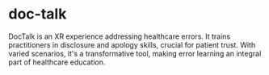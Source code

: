 # doc-talk
DocTalk is an XR experience addressing healthcare errors. It trains practitioners in disclosure and apology skills, crucial for patient trust. With varied scenarios, it's a transformative tool, making error learning an integral part of healthcare education.
